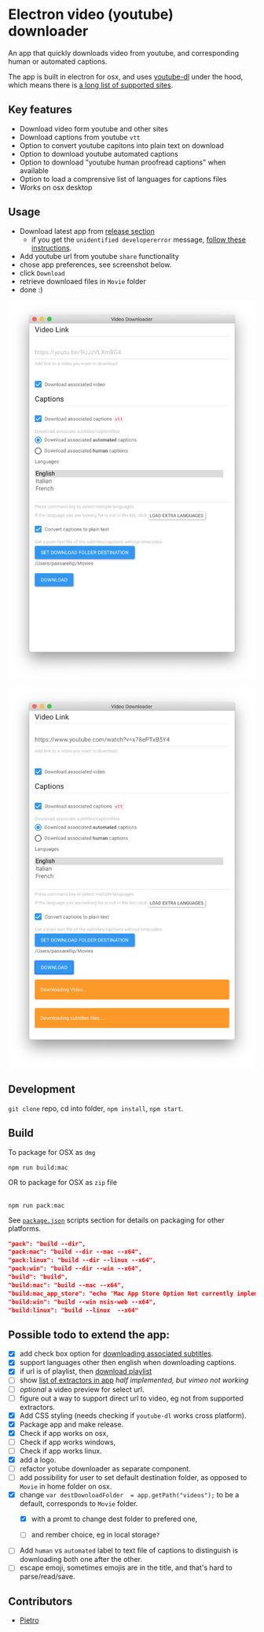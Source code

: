 # Electron video (youtube) downloader 

An app that quickly downloads video from youtube, and corresponding human or automated captions. 

The app is built in electron for osx, and uses [youtube-dl](https://rg3.github.io/youtube-dl/) under the hood, which means there is [a long list of supported sites](youtube-dl-supported-extractors.md). 

## Key features

- Download video form youtube and other sites
- Download captions from youtube `vtt`
- Option to convert youtube capitons into plain text on download
- Option to download youtube automated captions
- Option to download "youtube human proofread captions" when available
- Option to load a comprensive list of languages for captions files 
- Works on osx desktop 

## Usage

- Download latest app from [release section](https://github.com/pietrop/electron-video-downloader/releases) 
	- if you get the `unidentified developererror` message, [follow these instructions](https://support.apple.com/kb/ph18657?locale=en_US).
- Add youtube url from youtube `share` functionality 
- chose app preferences, see screenshot below.
- click `Download`
- retrieve downloaed files in `Movie` folder 
- done :)

![video_downloader](./screenshots/video_downloader.png)

![video_downloader_loader](./screenshots/video_downloader_loader.png)




## Development 

`git clone` repo, cd into folder, `npm install`, `npm start`.


## Build

To package for OSX as `dmg`

```
npm run build:mac
```

OR to package for OSX as `zip` file

```

npm run pack:mac
```

See [`package.json`](./package.json) scripts section for details on packaging for other platforms.

```json
"pack": "build --dir",
"pack:mac": "build --dir --mac --x64",
"pack:linux": "build --dir --linux --x64",
"pack:win": "build --dir --win --x64",
"build": "build",
"build:mac": "build --mac --x64",
"build:mac_app_store": "echo 'Mac App Store Option Not currently implemented'",
"build:win": "build --win nsis-web --x64",
"build:linux": "build --linux  --x64"
```

## Possible todo to extend the app: 
- [x] add check box option for [downloading associated subtitles](https://github.com/przemyslawpluta/node-youtube-dl#downloading-subtitles). 
- [x] support languages other then english when downloading captions.  
- [x] if url is of playlist, then [download playlist](https://github.com/przemyslawpluta/node-youtube-dl#downloading-playlists)
- [ ] show [list of extractors in app](https://github.com/przemyslawpluta/node-youtube-dl#getting-the-list-of-extractors) _half implemented, but vimeo not working_
- [ ] _optional_ a video preview for select url.  
- [ ] figure out a way to support direct url to video, eg not from supported extractors.  
- [x] Add CSS styling (needs checking if `youtube-dl` works cross platform).
- [x] Package app and make release.
- [x] Check if app works on osx, 
- [ ] Check if app works windows, 
- [ ] Check if app works linux. 
- [x] add a logo. 
- [ ] refactor yotube downloader as separate component.
- [ ] add possibility for user to set default destination folder, as opposed to `Movie` in home folder on osx.
- [x] change `var destDownloadFolder  = app.getPath("videos");` to be a default, corresponds to `Movie` folder.
	- [x] with a promt to change dest folder to prefered one, 
	- [ ] and rember choice, eg in local storage`?`


- [ ] Add `human` vs `automated` label to text file of captions to distinguish is downloading both one after the other.
- [ ] escape emoji, sometimes emojis are in the title, and that's hard to parse/read/save.

<!-- https://github.com/rg3/youtube-dl/blob/master/README.md#readme

https://github.com/rg3/youtube-dl/blob/master/README.md#video-format-options

https://github.com/rg3/youtube-dl/blob/master/README.md#format-selection -->


<!-- explore this option 
https://github.com/joegesualdo/get-youtube-subtitle-url-node
 -->

## Contributors 

- [Pietro](https://twitter.com/pietropassarell)
